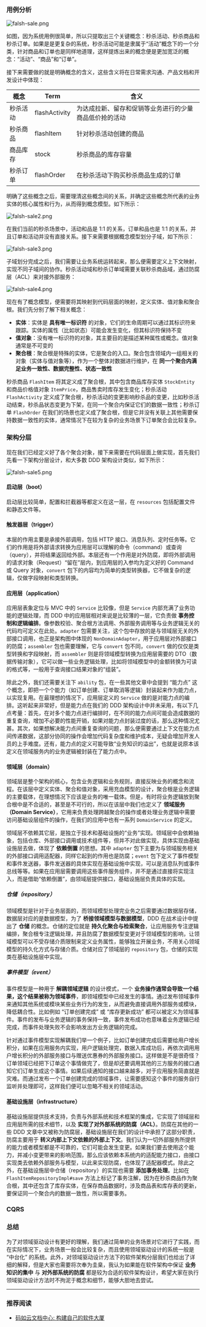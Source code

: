 ### 用例分析

![falsh-sale.png](flash-sale-boot/src/main/resources/images/falsh-sale.png)

如图，因为系统用例很简单，所以只提取出三个关键概念：秒杀活动、秒杀商品和秒杀订单。如果是是更复杂的系统，秒杀活动可能是隶属于“活动”概念下的一个分类，针对商品和订单也是同样地道理，这样提炼出来的概念便是更加宽泛的概念：“活动”、“商品”和“订单”。

接下来需要做的就是明确概念的含义，这些含义将在日常需求沟通、产品文档和开发设计中体现：

| 概念   | Term          | 含义                          |
|------|---------------|-----------------------------|
| 秒杀活动 | flashActivity | 为达成拉新、留存和促销等业务进行的少量商品低价抢的活动 |
| 秒杀商品 | flashItem     | 针对秒杀活动创建的商品                 |
| 商品库存 | stock         | 秒杀商品的库存容量                   |
| 秒杀订单 | flashOrder    | 在秒杀活动下购买秒杀商品生成的订单           |

明确了这些概念之后，需要理清这些概念间的关系，并确定这些概念所代表的业务实体的核心属性和行为，从而得到概念模型。如下所示：

![falsh-sale2.png](flash-sale-boot/src/main/resources/images/falsh-sale2.png)

在我们当前的秒杀场景中，活动和品是 1:1 的关系，订单和品也是 1:1 的关系，并且订单和活动并没有直接关系。接下来需要根据概念模型划分子域，如下所示：

![falsh-sale3.png](flash-sale-boot/src/main/resources/images/falsh-sale3.png)

子域划分完成之后，我们需要让业务系统运转起来，那么便需要定义上下文映射，实现不同子域间的协作。秒杀活动域和秒杀订单域需要关联秒杀商品域，通过防腐层（ACL）来对接外部服务：

![falsh-sale4.png](flash-sale-boot/src/main/resources/images/falsh-sale4.png)

现在有了概念模型，便需要将其映射到代码层面的映射，定义实体、值对象和聚合根。我们先分别了解下相关概念：

- **实体**：实体是 **具有唯一标识符** 的对象，它们的生命周期可以通过其标识符来跟踪。实体的属性（比如状态）可能会发生变化，但其标识符保持不变
- **值对象**：没有唯一标识符的对象，其主要目的是描述某种属性或概念。值对象通常是不可变的
- **聚合根**：聚合根是特殊的实体，它是聚合的入口。聚合包含领域内一组相关的对象（实体与值对象等），作为一个整体对数据进行维护，在 **同一个聚合内满足业务一致性、数据完整性、状态一致性**

秒杀商品 `FlashItem` 将其定义成了聚合根，其中包含商品库存实体 `StockEntity` 和商品价格值对象 `ItemPrice`，商品售卖时库存发生变化；秒杀活动 `FlashActivity` 定义成了聚合根，秒杀活动的变更影响秒杀品的变更，比如秒杀活动结束，秒杀品状态变更为下架，在同一个聚合内保证它们的数据一致性；秒杀订单 `FlashOrder` 在我们的场景也定义成了聚合根，但是它并没有关联上其他需要保持数据一致性的实体，通常情况下在较为复杂的业务场景下订单聚合会比较复杂。

### 架构分层

现在我们已经定义好了各个聚合对象，接下来需要在代码层面上做实现，首先我们先看一下架构分层设计，和大多数 DDD 架构设计类似，如下所示：

![falsh-sale5.png](flash-sale-boot/src/main/resources/images/falsh-sale5.png)

#### 启动层（boot）

启动层比较简单，配置和拦截器等都定义在这一层，在 `resources` 包括配置文件和静态文件等。

#### 触发器层（trigger）

本层的作用主要是承接外部调用，包括 HTTP 接口、消息队列、定时任务等。它们的作用是将外部请求转换为应用层可以理解的命令（command）或查询（query），并将结果返回给外部。本层还有一个作用是对外防腐，即将外部调用的请求对象（Request）“留在”层内，到应用层的入参均为定义好的 Command 或 Query 对象，`convert` 包下的内容均为简单的类型转换器，它不做复杂的逻辑，仅做字段映射和类型转换。

#### 应用层（application）

应用层表象定位与 MVC 中的 `Service` 比较像，但是 `Service` 内部充满了业务功能的逻辑处理，而 DDD 中的应用层相对来说是比较薄的一层，它负责做 **事务控制和逻辑编排**。像参数校验、聚合根方法调用、外部服务调用等与业务逻辑无关的代码均可定义在此处。`adapter` 包需要关注，这个包中存放的是与领域层无关的外部接口调用，也正是架构图中体现的 `NonDomainAdapter`，用于应用层对外部接口的防腐；`assembler` 包也需要理解，它与 `convert` 包不同，`convert` 做的仅仅是类型转换和字段映射，而 `assembler` 则是将领域模型转换为应用层需要的 DTO（数据传输对象），它可以做一些业务逻辑处理，比如将领域模型中的金额转换为可读的格式等，一般用于查询接口结果对象的“组装”。

除此之外，我们还需要关注下 `ability` 包，在一些其他文章中会提到 “能力点” 这个概念，即把一个个能力（如订单创建、订单取消等逻辑）封装起来作为能力点，以实现复用。在最理想的情况下，应用层定义的 `Service` 做的是对能力点的编排。这听起来非常好，但是能力点在我们的 DDD 架构设计中并未采用，有以下几点考量：首先，在对多个能力点进行编排时，在不同的能力点间可能会造成数据的重复查询，增加不必要的性能开销，如果对能力点封装过度的话，那么这种情况尤甚。其次，如果想解决能力点间重复查询的问题，那么便需要通过上下文在能力点间传递数据，这部分协同的操作会增加代码复杂度和维护成本，无疑会增加开发人员的上手难度。还有，能力点的定义可能导致“业务知识的溢出”，也就是说原本该定义在领域服务内的业务逻辑被封装在了能力点中。

#### 领域层（domain）

领域层是整个架构的核心，包含业务逻辑和业务规则，直接反映业务的概念和流程。在该层中定义实体、聚合和值对象，采用充血模型的设计，聚合根是业务逻辑的主要载体，在理想情况下应该是业务的唯一载体。但是，有时将业务逻辑放到聚合根中是不合适的，甚至是不可行的，所以在该层中我们也定义了 **领域服务（Domain Service）**，它用来负责处理跨越聚合的操作或者处理业务逻辑中需要访问基础设层组件的操作，在我们的应用中也有一系列 `DomainService` 的定义。

领域层不依赖其它层，是独立于技术和基础设施的“业务”实现。领域层中会依赖抽象，包括仓库、外部接口调用或技术组件等，但并不对此做实现，具体实现由基础设施层去做，体现了 **依赖倒置** 的思想。其中 `adapter` 包下主要为与领域服务相关的外部接口调用适配器，同样它起到的作用也是防腐；`event` 包下定义了事件模型和事件发送器，事件发送器的具体实现在基础设施中实现，可以是消息队列或事件总线等等。如果在应用层需要调用这些事件服务组件，并不是通过直接将实现注入，而是借助“依赖倒置”，由领域层提供接口，基础设施层负责具体的实现。

##### 仓储（repository）

领域模型是针对于业务层面的，而领域模型处理完业务之后需要通过数据层存储，数据层对应的是数据模型，为了 **桥接领域模型与数据模型**，DDD 在战术设计中提出了 **仓储** 的概念。仓储的定位就是 **持久化聚合与检索聚合**，让应用服务专注逻辑编排，聚合根专注逻辑处理，并且防腐了数据模型变更对于领域模型的影响，让领域模型可以不受存储介质限制来定义业务属性，能够独立开展业务，不用关心领域模型的持久化方式与存储介质。仓储对应了领域层的 `repository` 包，仓储的实现类在基础设施层中实现。

##### 事件模型（event）

事件模型是一种用于 **解耦领域逻辑** 的设计模式，一个 **业务操作通常会导致一个结果，这个结果被称为领域事件**，即领域模型中已经发生的事情。通过发布领域事件来通知其他系统或模块某些业务行为的发生，从而避免直接调用外部服务或模块，降低耦合性。比如例如 “订单创建完成” 或 “库存更新成功” 都可以被定义为领域事件。事件的发布与业务逻辑的事务保持一致，事件发布成功也意味着业务逻辑已经完成，而事件处理失败不会影响发出方业务逻辑的完成。

针对通过事件模型实现解耦我们举一个例子，比如订单创建完成后需要给用户增长积分，如果在应用服务内实现，用户逻辑处理完，数据入库成功后，再依次调用用户增长积分的外部服务接口与赠送优惠券的外部服务接口。这样做是不是很奇怪？订单领域已经把下订单这个事情做完了，但是却还要调用其他的三方服务的接口通知它们订单生成这个事情。如果后续通知的接口越来越多，对于应用服务简直就是灾难。而通过发布一个订单创建完成的领域事件，让需要感知这个事件的服务自行监听并处理即可，这样我们便可以忽略不相关的领域活动。

#### 基础设施层（infrastructure）

基础设施层提供技术支持，负责与外部系统和技术框架的集成，它实现了领域层和应用层所需的技术细节，以及 **实现了对外部系统的防腐（ACL）**。防腐在其他的一些 DDD 文章中又被称为防腐层，基础设施层在我们的设计中承担了这部分职责，防腐主要用于 **转义内部上下文依赖的外部上下文**。我们认为一切外部服务所提供的能力或者模型都是不可靠的，它们可能会发生变更。如果我们要去使用这个能力，并减小变更带来的影响范围，那么应该依赖本系统内的适配能力接口，由接口实现类去依赖外部服务与模型，以此来实现防腐，也体现了适配器模式。除此之外，在基础设施层中仓储（repository）的实现也需要 **添加事务处理**。比如在 `FlashItemRepositoryImpl#save` 方法上标记了事务注解，因为在秒杀商品作为聚合根，其中还包含了库存实体，在保存商品数据时，涉及商品表和库存表的更新，要保证同一个聚合内的数据一致性，所以需要事务。

### CQRS



### 总结

为了对领域驱动设计有更好的理解，我们通过简单的业务场景对它进行了实践，而在实际情况下，业务场景一般会比较复杂，而且使用领域驱动设计的系统一般是 “中台化” 的系统。此外，对领域驱动设计方法下的软件架构分层我们也给出了详细的解释，但是大家也需要将次奉为圭臬，我认为如果能在软件架构中保证 **业务知识的集中** 与 **对外部系统的防腐** 都是较为合适的软件架构设计，希望大家在执行领域驱动设计方法时不拘泥于概念和细节，能够大胆地去尝试。

---

### 推荐阅读

- [码如云文档中心: 构建自己的软件大厦](https://docs.mryqr.com/build-your-own-software-skyscraper/)
